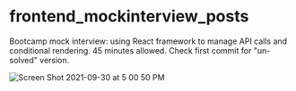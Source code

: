 # frontend_mockinterview_posts

Bootcamp mock interview: using React framework to manage API calls and conditional rendering. 45 minutes allowed. Check first commit for "un-solved" version.

![Screen Shot 2021-09-30 at 5 00 50 PM](https://user-images.githubusercontent.com/86169488/135535845-70f8274d-e0f4-4eef-a36a-34d6d6710b23.png)
